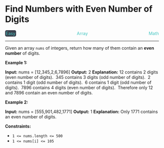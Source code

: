 # Find Numbers with Even Number of Digits

<div style="display: flex; justify-content: space-between; align-items: center">
<div style="color: #46c6c2;
padding: 2px; background-color: #3a3f4b; border-radius: 5px;">Easy</div>
<div style="color: #46c6c2">Array</div>
<div style="color: #46c6c2">Math</div>
</div>

---

Given an array `nums` of integers, return how many of them contain an **even number** of digits.

**Example 1:**

**Input:** nums = \[12,345,2,6,7896\]
**Output:** 2
**Explanation:** 
12 contains 2 digits (even number of digits). 
345 contains 3 digits (odd number of digits). 
2 contains 1 digit (odd number of digits). 
6 contains 1 digit (odd number of digits). 
7896 contains 4 digits (even number of digits). 
Therefore only 12 and 7896 contain an even number of digits.

**Example 2:**

**Input:** nums = \[555,901,482,1771\]
**Output:** 1 
**Explanation:** 
Only 1771 contains an even number of digits.

**Constraints:**

*   `1 <= nums.length <= 500`
*   `1 <= nums[i] <= 105`